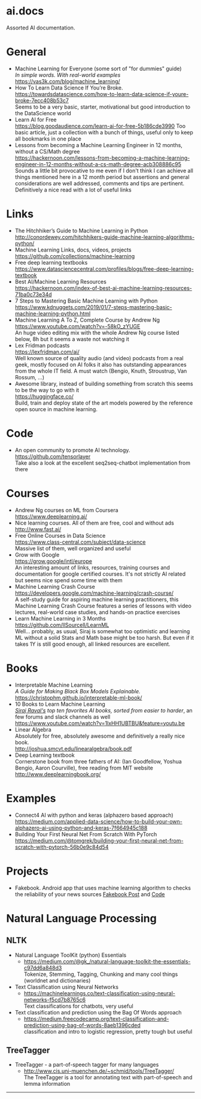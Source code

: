 # ai.docs
Assorted AI documentation.

# General
- Machine Learning for Everyone (some sort of "for dummies" guide)<br>
  _In simple words. With real-world examples_<br>
  https://vas3k.com/blog/machine_learning/
- How To Learn Data Science If You’re Broke.<br>
  https://towardsdatascience.com/how-to-learn-data-science-if-youre-broke-7ecc408b53c7 <br>
  Seems to be a very basic, starter, motivational but good introduction to the DataScience world
- Learn AI for Free<br>
  https://blog.goodaudience.com/learn-ai-for-free-5b186cde3990
  Too basic article, just a collection with a bunch of things, useful only to keep all bookmarks in one place
- Lessons from becoming a Machine Learning Engineer in 12 months, without a CS/Math degree<br>
  https://hackernoon.com/lessons-from-becoming-a-machine-learning-engineer-in-12-months-without-a-cs-math-degree-acb308886c95
  Sounds a little bit provocative to me even if I don't think I can achieve all things mentioned here 
  in a 12 month period but assertions and general considerations are well addressed, comments and tips are pertinent.
  Definitively a nice read with a lot of useful links

# Links
- The Hitchhiker’s Guide to Machine Learning in Python  
  http://conordewey.com/hitchhikers-guide-machine-learning-algorithms-python/
- Machine Learning Links, docs, videos, projects  
  https://github.com/collections/machine-learning
- Free deep learning textbooks  
  https://www.datasciencecentral.com/profiles/blogs/free-deep-learning-textbook
- Best AI/Machine Learning Resources  
  https://hackernoon.com/index-of-best-ai-machine-learning-resources-71ba0c73e34d
- 7 Steps to Mastering Basic Machine Learning with Python  
  https://www.kdnuggets.com/2019/01/7-steps-mastering-basic-machine-learning-python.html
- Machine Learning A To Z, Complete Course by Andrew Ng  
  https://www.youtube.com/watch?v=-58kO_zYUGE  
  An huge video editing mix with the whole Andrew Ng course listed below, 8h but it seems a waste not watching it
- Lex Fridman podcasts  
  https://lexfridman.com/ai/  
  Well known source of quality audio (and video) podcasts from a real geek, mostly focused on AI folks it also has
  outstanding appearances from the whole IT field. A must watch (Bengio, Knuth, Stroustrup, Van Rossum, ...)
- Awesome library, instead of building something from scratch this seems to be the way to go with it  
  https://huggingface.co/  
  Build, train and deploy state of the art models powered by the reference open source in machine learning.

# Code
- An open community to promote AI technology.<br>
  https://github.com/tensorlayer <br>
  Take also a look at the excellent seq2seq-chatbot implementation from there

# Courses
- Andrew Ng courses on ML from Coursera<br>
  https://www.deeplearning.ai/ 
- Nice learning courses. All of them are free, cool and without ads<br>
  http://www.fast.ai/
- Free Online Courses in Data Science<br>
  https://www.class-central.com/subject/data-science <br>
  Massive list of them, well organized and useful
- Grow with Google<br>
  https://grow.google/intl/europe<br>
  An interesting amount of links, resources, training courses and documentation for google certified courses.
  It's not strictly AI related but seems nice spend some time with them
- Machine Learning Crash Course<br>
  https://developers.google.com/machine-learning/crash-course/<br>
  A self-study guide for aspiring machine learning practitioners, this Machine Learning Crash Course features
  a series of lessons with video lectures, real-world case studies, and hands-on practice exercises
- Learn Machine Learning in 3 Months  
  https://github.com/llSourcell/LearnML  
  Well... probably, as usual, Siraj is somewhat too optimistic and learning ML without a solid Stats and Math base
  might be too harsh. But even if it takes 1Y is still good enough, all linked resources are excellent.


# Books
- Interpretable Machine Learning<br>
  <em>A Guide for Making Black Box Models Explainable.</em><br>
  https://christophm.github.io/interpretable-ml-book/
- 10 Books to Learn Machine Learning<br>
  <em>[Siraj Raval's](https://www.youtube.com/channel/UCWN3xxRkmTPmbKwht9FuE5A) top ten favorites AI books, sorted from easier to harder</em>, 
  an few forums and slack channels as well<br>
  https://www.youtube.com/watch?v=1lxHH1UBTBU&feature=youtu.be
- Linear Algebra  
  Absolutely for free, absolutely awesome and definitively a really nice book.  
  http://joshua.smcvt.edu/linearalgebra/book.pdf
- Deep Learning textbook  
  Cornerstone book from three fathers of AI: (Ian Goodfellow, Yoshua Bengio, Aaron Courville), free reading from MIT website  
  http://www.deeplearningbook.org/

# Examples
- Connect4 AI with python and keras (alphazero based approach)  
  https://medium.com/applied-data-science/how-to-build-your-own-alphazero-ai-using-python-and-keras-7f664945c188
- Building Your First Neural Net From Scratch With PyTorch  
  https://medium.com/@tomgrek/building-your-first-neural-net-from-scratch-with-pytorch-56b0e9c84d54

# Projects
- Fakebook. Android app that uses machine learning algorithm to checks the reliability of your news sources 
  [Fakebook Post](https://devpost.com/software/fakebook-uk8m09) and
  [Code](https://github.com/hi2nithya/FakeBook)

# Natural Language Processing
## NLTK
- Natural Language ToolKit (python) Essentials
  - https://medium.com/@gk_/natural-language-toolkit-the-essentials-c97dd6a848d3<br>
    Tokenize, Stemming, Tagging, Chunking and many cool things (worldnet and dictionaries)
- Text Classification using Neural Networks
  - https://machinelearnings.co/text-classification-using-neural-networks-f5cd7b8765c6<br>
    Text classifications for chatbots, very useful
- Text classification and prediction using the Bag Of Words approach
  - https://medium.freecodecamp.org/text-classification-and-prediction-using-bag-of-words-8aeb1396cded<br>
    classification and intro to logistic regression, pretty tough but useful
## TreeTagger
- TreeTagger - a part-of-speech tagger for many languages
  - http://www.cis.uni-muenchen.de/~schmid/tools/TreeTagger/<br>
    The TreeTagger is a tool for annotating text with part-of-speech and lemma information


---

